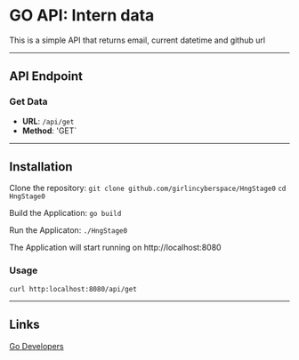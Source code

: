 
# GO API: Intern data

This is a simple API that returns email, current datetime and github url

---

## API Endpoint

### Get Data
- **URL**: `/api/get`
- **Method**: 'GET`

---

## Installation

Clone the repository: ```git clone github.com/girlincyberspace/HngStage0```
```cd HngStage0```

Build the Application: ```go build```

Run the Applicaton: ```./HngStage0```

The Application will start running on http://localhost:8080

### Usage

```curl http:localhost:8080/api/get```

---

## Links

[Go Developers](https://hng.tech/hire/golang-developers)
